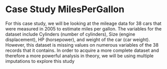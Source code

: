 # Case Study MilesPerGallon

For this case study, we will be looking at the mileage data for 38 cars that were measured in 2005 to estimate miles per gallon. The variables for the dataset include Cylinders (number of cylinders), Size (engine displacement), HP (horsepower), and weight of the car (car weight). However, this dataset is missing values on numerous variables of the 38 records that it contains. In order to acquire a more complete dataset and therefore a more powerful analysis in theory, we will be using multiple imputations to explore this study